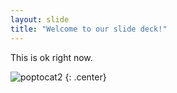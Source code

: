 ```yaml
---
layout: slide
title: "Welcome to our slide deck!"
---
```


This is ok right now.

![poptocat2](https://octodex.github.com/images/poptocat_v2.png)
{: .center}
